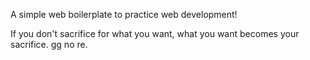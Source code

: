 A simple web boilerplate to practice web development!

If you don't sacrifice for what you want, what you want becomes your sacrifice. gg no re.
